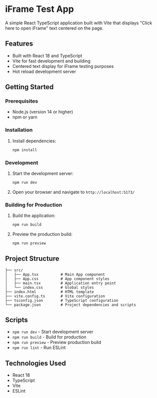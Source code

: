 # iFrame Test App

A simple React TypeScript application built with Vite that displays "Click here to open iFrame" text centered on the page.

## Features

- Built with React 18 and TypeScript
- Vite for fast development and building
- Centered text display for iFrame testing purposes
- Hot reload development server

## Getting Started

### Prerequisites

- Node.js (version 14 or higher)
- npm or yarn

### Installation

1. Install dependencies:
   ```bash
   npm install
   ```

### Development

1. Start the development server:
   ```bash
   npm run dev
   ```

2. Open your browser and navigate to `http://localhost:5173/`

### Building for Production

1. Build the application:
   ```bash
   npm run build
   ```

2. Preview the production build:
   ```bash
   npm run preview
   ```

## Project Structure

```
├── src/
│   ├── App.tsx          # Main App component
│   ├── App.css          # App component styles
│   ├── main.tsx         # Application entry point
│   └── index.css        # Global styles
├── index.html           # HTML template
├── vite.config.ts       # Vite configuration
├── tsconfig.json        # TypeScript configuration
└── package.json         # Project dependencies and scripts
```

## Scripts

- `npm run dev` - Start development server
- `npm run build` - Build for production
- `npm run preview` - Preview production build
- `npm run lint` - Run ESLint

## Technologies Used

- React 18
- TypeScript
- Vite
- ESLint
